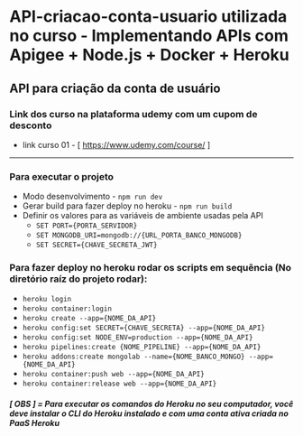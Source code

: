 # API-criacao-conta-usuario utilizada no curso - Implementando APIs com Apigee + Node.js + Docker + Heroku

## API para criação da conta de usuário

### Link dos curso na plataforma udemy com um cupom de desconto

- link curso 01 - [ https://www.udemy.com/course/ ]

---

### Para executar o projeto

- Modo desenvolvimento - `npm run dev`
- Gerar build para fazer deploy no heroku - `npm run build`
- Definir os valores para as variáveis de ambiente usadas pela API
  - `SET PORT={PORTA_SERVIDOR}`
  - `SET MONGODB_URI=mongodb://{URL_PORTA_BANCO_MONGODB}`
  - `SET SECRET={CHAVE_SECRETA_JWT}`

### Para fazer deploy no heroku rodar os scripts em sequência (No diretório raíz do projeto rodar):

- `heroku login`
- `heroku container:login`
- `heroku create --app={NOME_DA_API}`
- `heroku config:set SECRET={CHAVE_SECRETA} --app={NOME_DA_API}`
- `heroku config:set NODE_ENV=production --app={NOME_DA_API}`
- `heroku pipelines:create {NOME_PIPELINE} --app={NOME_DA_API}`
- `heroku addons:create mongolab --name={NOME_BANCO_MONGO} --app={NOME_DA_API}`
- `heroku container:push web --app={NOME_DA_API}`
- `heroku container:release web --app={NOME_DA_API}`

##### [ OBS ] = Para executar os comandos do Heroku no seu computador, você deve instalar o CLI do Heroku instalado e com uma conta ativa criada no PaaS Heroku
